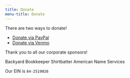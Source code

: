 ```yaml
---
title: Donate
menu-title: Donate
---
```


There are two ways to donate!

- [Donate via PayPal](/donate/paypal)
- [Donate via Venmo](/donate/venmo)

Thank you to all our corporate sponsors!

Backyard Bookkeeper
Shirtbatter
American Name Services


Our EIN is `84-2519026`
